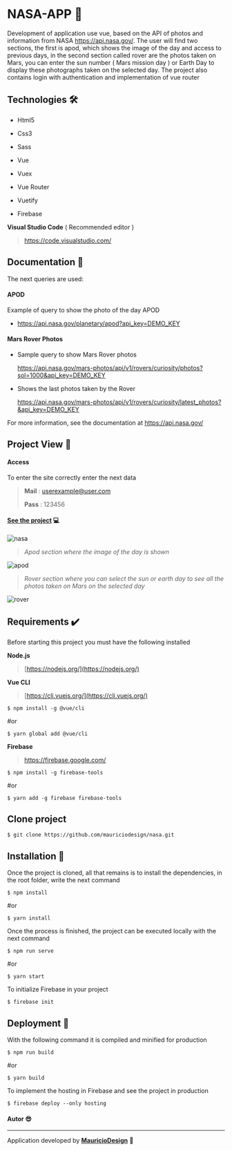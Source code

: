 # NASA-APP :rocket:

Development of application use vue, based on the API of photos and information from NASA https://api.nasa.gov/. The user will find two sections, the first is apod, which shows the image of the day and access to previous days, in the second section called rover are the photos taken on Mars, you can enter the sun number ( Mars mission day ) or Earth Day to display these photographs taken on the selected day. The project also contains login with authentication and implementation of vue router



## Technologies :hammer_and_wrench:

- Html5

- Css3 

- Sass

- Vue

- Vuex

- Vue Router

- Vuetify

- Firebase

  

**Visual Studio Code** ( Recommended editor ) 

> https://code.visualstudio.com/



## Documentation 📖

The next queries are used:

#### APOD

Example of query to show the photo of the day APOD

- https://api.nasa.gov/planetary/apod?api_key=DEMO_KEY

#### Mars Rover Photos

- Sample query to show Mars Rover photos

  https://api.nasa.gov/mars-photos/api/v1/rovers/curiosity/photos?sol=1000&api_key=DEMO_KEY

- Shows the last photos taken by the Rover

  https://api.nasa.gov/mars-photos/api/v1/rovers/curiosity/latest_photos?&api_key=DEMO_KEY

For more information, see the documentation at https://api.nasa.gov/



## Project View :tada:

#### Access

To enter the site correctly enter the next data

> **Mail** :  userexample@user.com
>
> **Pass** : 123456



#### [See the project](https://nasa-8835a.web.app/) 💻

![nasa](https://user-images.githubusercontent.com/47857535/89352196-92c91b80-d681-11ea-9cd5-2cd7c8ba7efe.png)



> *Apod section where the image of the day is shown*

![apod](https://user-images.githubusercontent.com/47857535/89353054-9a89bf80-d683-11ea-94a9-bd24410f07cb.png)

> *Rover section where you can select the sun or earth day to see all the photos taken on Mars on the selected day*

![rover](https://user-images.githubusercontent.com/47857535/89353192-eccae080-d683-11ea-89ee-e15b7e516594.png)



## Requirements ✔️

Before starting this project you must have the following installed

**Node.js**

> [https://nodejs.org/](https://nodejs.org/)

**Vue CLI**

> [https://cli.vuejs.org/](https://cli.vuejs.org/)

```
$ npm install -g @vue/cli
```

#or

```
$ yarn global add @vue/cli
```

**Firebase**

> https://firebase.google.com/
>

```
$ npm install -g firebase-tools
```

#or

```
$ yarn add -g firebase firebase-tools
```



## Clone project

```
$ git clone https://github.com/mauriciodesign/nasa.git
```



## Installation​ :open_file_folder:

Once the project is cloned, all that remains is to install the dependencies, in the root folder, write the next command

```
$ npm install
```

#or

```
$ yarn install
```



Once the process is finished, the project can be executed locally with the next command

```
$ npm run serve
```

#or

```
$ yarn start
```



To initialize Firebase in your project

```
$ firebase init
```



## Deployment :rocket:

With the following command it is compiled and minified for production

```
$ npm run build
```

#or

```
$ yarn build
```



To implement the hosting in Firebase and see the project in production

```
$ firebase deploy --only hosting
```



#### Autor :sunglasses:

------

Application developed by [**MauricioDesign**](https://github.com/mauriciodesign) 🤘​